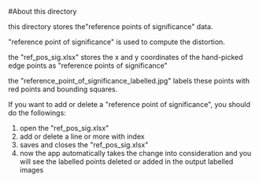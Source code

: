 #About this directory

this directory stores the"reference points of significance" data.

"reference point of significance" is used to compute the distortion.

the "ref_pos_sig.xlsx" stores the x and y coordinates of the
hand-picked edge points as "reference points of significance"

the "reference_point_of_significance_labelled.jpg" labels these points
 with red points and bounding squares.

If you want to add or delete a "reference point of significance",
you should do the followings:
1. open the "ref_pos_sig.xlsx"
2. add or delete a line or more with index
3. saves and closes the "ref_pos_sig.xlsx"
4. now the app automatically takes the change into consideration and you will see the labelled points
deleted or added in the output labelled images